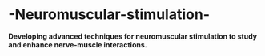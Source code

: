 # -Neuromuscular-stimulation-
**Developing advanced techniques for neuromuscular stimulation to study and enhance nerve-muscle interactions.**
